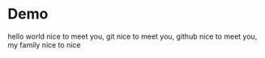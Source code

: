 Demo
====

hello world
nice to meet you, git
nice to meet you, github
nice to meet you, my family
nice to nice

